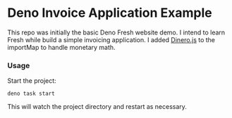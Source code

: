 # Deno Invoice Application Example

This repo was initially the basic Deno Fresh website demo. I intend to learn
Fresh while build a simple invoicing application. I added
[Dinero.js](https://v2.dinerojs.com/docs) to the importMap to handle monetary
math.

### Usage

Start the project:

```
deno task start
```

This will watch the project directory and restart as necessary.
